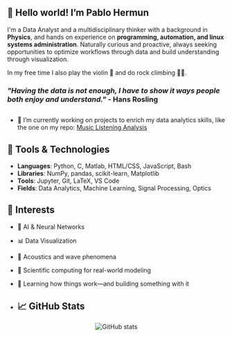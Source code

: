 ## 👋 Hello world! I’m Pablo Hermun

I'm a Data Analyst and a multidisciplinary thinker with a background in **Physics**, and hands on experience on **programming, automation, and linux systems administration**.
Naturally curious and proactive, always seeking opportunities to optimize workflows through data and build understanding through visualization.

In my free time I also play the violin 🎻 and do rock climbing 🧗🏼.

### *"Having the data is not enough, I have to show it ways people both enjoy and understand."* - Hans Rosling
<!--
**PabloHermun/pablohermun** is a ✨ _special_ ✨ repository because its `README.md` (this file) appears on your GitHub profile.

- 🌱 I’m currently learning ...
- 👯 I’m looking to collaborate on ...
- 🤔 I’m looking for help with ...
- 💬 Ask me about ...
- 📫 How to reach me: ...
- ⚡ Fun fact: ...
-->

##

- 🔭 I’m currently working on projects to enrich my data analytics skills, like the one on my repo: [Music Listening Analysis](https://github.com/PabloHermun/music_listening)
<!--

- Take a look at my largest completed projects here:
Thesis repo & Qatar repo
-->
## 🔧 Tools & Technologies

- **Languages**: Python, C, Matlab, HTML/CSS, JavaScript, Bash
- **Libraries**: NumPy, pandas, scikit-learn, Matplotlib
- **Tools**: Jupyter, Git, LaTeX, VS Code
- **Fields**: Data Analytics, Machine Learning, Signal Processing, Optics

## 🎯 Interests

- 🤖 AI & Neural Networks
- 📊 Data Visualization
- 🎵 Acoustics and wave phenomena
- 🧭 Scientific computing for real-world modeling
- 🧬 Learning how things work—and building something with it

- ## 📈 GitHub Stats

<p align="center">
  <img src="https://github-readme-stats.vercel.app/api?username=pablohermun&show_icons=true&theme=default" alt="GitHub stats" />
</p>
